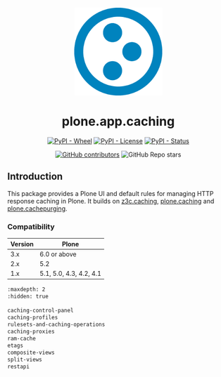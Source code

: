 <p align="center">
    <img alt="Plone Logo" width="200px" src="https://raw.githubusercontent.com/plone/.github/main/plone-logo.png">
</p>

<h1 align="center">
  plone.app.caching
</h1>

<div align="center">

[![PyPI - Wheel](https://img.shields.io/pypi/wheel/plone.app.caching)](https://pypi.org/project/plone.app.caching/)
[![PyPI - License](https://img.shields.io/pypi/l/plone.app.caching)](https://pypi.org/project/plone.app.caching/)
[![PyPI - Status](https://img.shields.io/pypi/status/plone.app.caching)](https://pypi.org/project/plone.app.caching/)

[![GitHub contributors](https://img.shields.io/github/contributors/plone/plone.app.caching)](https://github.com/plone/plone.app.caching)
![GitHub Repo stars](https://img.shields.io/github/stars/plone/plone.app.caching?style=flat-square)

</div>

## Introduction

This package provides a Plone UI and default rules for managing HTTP response caching in Plone.
It builds on [z3c.caching](https://github.com/zopefoundation/z3c.caching), [plone.caching](https://github.com/plone/plone.caching) and [plone.cachepurging](https://github.com/plone/plone.cachepurging).


### Compatibility

| Version | Plone |
|------|-----|
| 3.x | 6.0 or above |
| 2.x | 5.2 |
| 1.x | 5.1, 5.0, 4.3, 4.2, 4.1 |

```{toctree}
:maxdepth: 2
:hidden: true

caching-control-panel
caching-profiles
rulesets-and-caching-operations
caching-proxies
ram-cache
etags
composite-views
split-views
restapi
```
